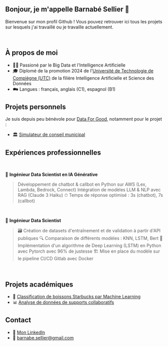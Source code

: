 ## Bonjour, je m'appelle Barnabé Sellier 👋

Bienvenue sur mon profil Github ! Vous pouvez retrouver ici tous les projets sur lesquels j'ai travaillé ou je travaille actuellement.

<br>

## À propos de moi

- 👩‍💻 Passioné par le Big Data et l'Intelligence Artificielle
- 🎓 Diplomé de la promotion 2024 de l'[Université de Technologie de Compiègne (UTC)](https://utc.fr) de la filière Intelligence Artificielle et Science des Données
- 🗪 Langues : français, anglais (C1), espagnol (B1)



## Projets personnels

Je suis depuis peu bénévole pour [Data For Good](https://github.com/dataforgoodfr), notamment pour le projet :
- 🏛️ [Simulateur de conseil municipal](https://github.com/bsellier/simulateur_conseil_municipal)


## Expériences professionnelles

<br>

🚀 **Ingénieur Data Scientist en IA Générative**
> Développement de chatbot & callbot en Python sur AWS (Lex, Lambda, Bedrock, Connect)
> Intégration de modèles LLM & NLP avec RAG (Claude 3 Haiku)
> ⏱ Temps de réponse optimisé : 3s (chatbot), 7s (callbot)

<br>

🧠 **Ingénieur Data Scientist**
> 🗃️ Création de datasets d'entraînement et de validation à partir d'API publiques
> 🔍 Comparaison de différents modèles : KNN, LSTM, Bert
> 🤖 Implémentation d'un algorithme de Deep Learning (LSTM) en Python avec Pytorch avec 96% de justesse
> 🏗️ Mise en place du modèle sur le pipeline CI/CD Gitlab avec Docker

<br>

## Projets académiques

- 🧋 [Classification de boissons Starbucks par Machine Learning](https://github.com/bsellier/SY09)
- 📊 [Analyse de données de supports collaboratifs](https://github.com/bsellier/TX-7007-data-analysis-collaborative-support)


## Contact

- 🔗 [Mon LinkedIn](https://www.linkedin.com/in/barnab%C3%A9-sellier-a39b2912b/)
- 📧 [barnabe.sellier@gmail.com](mailto:barnabe.sellier@gmail.com)

<!--
[![en](https://img.shields.io/badge/lang-en-green.svg)](https://github.com/bsellier/bsellier/blob/main/README-EN.md)
**bsellier/bsellier** is a ✨ _special_ ✨ repository because its `README.md` (this file) appears on your GitHub profile.

Here are some ideas to get you started:

- 🔭 I’m currently working on ...
- 🌱 I’m currently learning ...
- 👯 I’m looking to collaborate on ...
- 🤔 I’m looking for help with ...
- 💬 Ask me about ...
- 📫 How to reach me: ...
- 😄 Pronouns: ...
- ⚡ Fun fact: ...
-->
